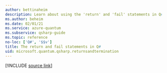 ```yaml
---
author: bettinaheim
description: Learn about using the 'return' and 'fail' statements in Q# to end a subroutine or program.
ms.author: beheim
ms.date: 02/01/21
ms.service: azure-quantum
ms.subservice: qsharp-guide
ms.topic: reference
no-loc: ['Q#', '$$v']
title: The return and fail statements in Q#
uid: microsoft.quantum.qsharp.returnsandtermination
---
```


<!---
# Returns and termination in Q#
-->

[!INCLUDE [source link](~/includes/qsharp-language/Specifications/Language/2_Statements/ReturnsAndTermination.md)]